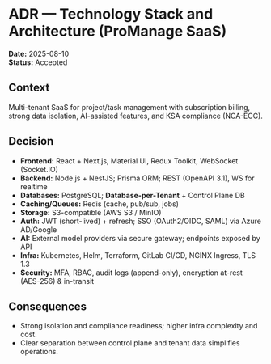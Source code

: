 # ADR — Technology Stack and Architecture (ProManage SaaS)
**Date:** 2025-08-10  
**Status:** Accepted

## Context
Multi-tenant SaaS for project/task management with subscription billing, strong data isolation, AI-assisted features, and KSA compliance (NCA-ECC).

## Decision
- **Frontend:** React + Next.js, Material UI, Redux Toolkit, WebSocket (Socket.IO)
- **Backend:** Node.js + NestJS; Prisma ORM; REST (OpenAPI 3.1), WS for realtime
- **Databases:** PostgreSQL; **Database-per-Tenant** + Control Plane DB
- **Caching/Queues:** Redis (cache, pub/sub, jobs)
- **Storage:** S3-compatible (AWS S3 / MinIO)
- **Auth:** JWT (short-lived) + refresh; SSO (OAuth2/OIDC, SAML) via Azure AD/Google
- **AI:** External model providers via secure gateway; endpoints exposed by API
- **Infra:** Kubernetes, Helm, Terraform, GitLab CI/CD, NGINX Ingress, TLS 1.3
- **Security:** MFA, RBAC, audit logs (append-only), encryption at-rest (AES-256) & in-transit

## Consequences
- Strong isolation and compliance readiness; higher infra complexity and cost.
- Clear separation between control plane and tenant data simplifies operations.
